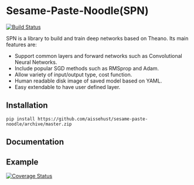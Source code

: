 Sesame-Paste-Noodle(SPN)
===================

[![Build Status](https://travis-ci.org/aissehust/sesame-paste-noodle.svg?branch=master)](https://travis-ci.org/aissehust/sesame-paste-noodle)

SPN is a library to build and train deep networks based on Theano.
Its main features are:

* Support common layers and forward networks such as Convolutional Neural Networks.
* Include popular SGD methods such as RMSprop and Adam.
* Allow variety of input/output type, cost function.
* Human readable disk image of saved model based on YAML.
* Easy extendable to have user defined layer.

Installation
------------

    pip install https://github.com/aissehust/sesame-paste-noodle/archive/master.zip

Documentation
-------------

Example
-------

[![Coverage Status](https://coveralls.io/repos/github/RainZhang94/sesame-paste-noodle/badge.svg?branch=master)](https://coveralls.io/github/RainZhang94/sesame-paste-noodle?branch=master)
